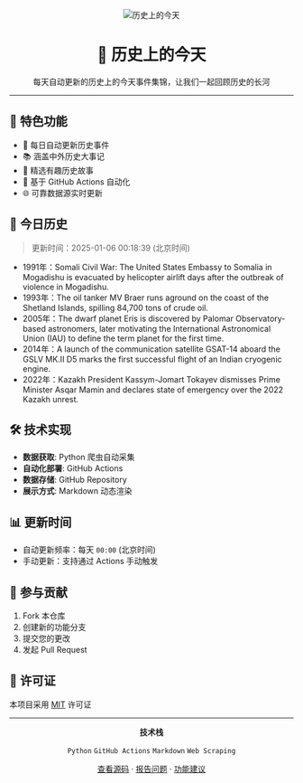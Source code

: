 <div align="center">

![历史上的今天](https://pink-keen-python-404.mypinata.cloud/ipfs/bafkreifnpxdvcusz54h52gz3zqrtftsnm4ec3ybvdoeffikxnrunj3j3bq)

# 📅 历史上的今天


每天自动更新的历史上的今天事件集锦，让我们一起回顾历史的长河

</div>

---

## 🌟 特色功能

- 🔄 每日自动更新历史事件
- 📚 涵盖中外历史大事记
- 🎯 精选有趣历史故事
- 🤖 基于 GitHub Actions 自动化
- 🌐 可靠数据源实时更新

## 📖 今日历史
> 更新时间：2025-01-06 00:18:39 (北京时间)

- 1991年：Somali Civil War: The United States Embassy to Somalia in Mogadishu is evacuated by helicopter airlift days after the outbreak of violence in Mogadishu.
- 1993年：The oil tanker MV Braer runs aground on the coast of the Shetland Islands, spilling 84,700 tons of crude oil.
- 2005年：The dwarf planet Eris is discovered by Palomar Observatory-based astronomers, later motivating the International Astronomical Union (IAU) to define the term planet for the first time.
- 2014年：A launch of the communication satellite GSAT-14 aboard the GSLV MK.II D5 marks the first successful flight of an Indian cryogenic engine.
- 2022年：Kazakh President Kassym-Jomart Tokayev dismisses Prime Minister Asqar Mamin and declares state of emergency over the 2022 Kazakh unrest.

## 🛠️ 技术实现

- **数据获取**: Python 爬虫自动采集
- **自动化部署**: GitHub Actions
- **数据存储**: GitHub Repository
- **展示方式**: Markdown 动态渲染

## 📊 更新时间

- 自动更新频率：每天 `00:00` (北京时间)
- 手动更新：支持通过 Actions 手动触发

## 🤝 参与贡献

1. Fork 本仓库
2. 创建新的功能分支
3. 提交您的更改
4. 发起 Pull Request

## 📜 许可证

本项目采用 [MIT](LICENSE) 许可证

---

<div align="center">

**技术栈** 

`Python` `GitHub Actions` `Markdown` `Web Scraping`

[查看源码](https://github.com/Kelin0x/OnThisDay) · [报告问题](https://github.com/Kelin0x/OnThisDay/issues) · [功能建议](https://github.com/Kelin0x/OnThisDay/issues)


</div>